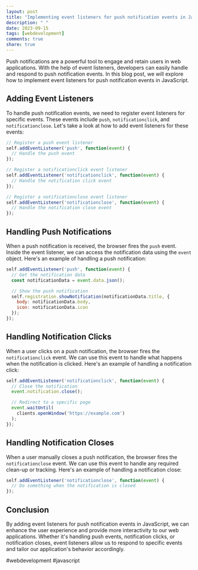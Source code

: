 ```yaml
---
layout: post
title: "Implementing event listeners for push notification events in JavaScript"
description: " "
date: 2023-09-15
tags: [webdevelopment]
comments: true
share: true
---
```


Push notifications are a powerful tool to engage and retain users in web applications. With the help of event listeners, developers can easily handle and respond to push notification events. In this blog post, we will explore how to implement event listeners for push notification events in JavaScript.

## Adding Event Listeners

To handle push notification events, we need to register event listeners for specific events. These events include `push`, `notificationclick`, and `notificationclose`. Let's take a look at how to add event listeners for these events:

```javascript
// Register a push event listener
self.addEventListener('push', function(event) {
  // Handle the push event
});

// Register a notificationclick event listener
self.addEventListener('notificationclick', function(event) {
  // Handle the notification click event
});

// Register a notificationclose event listener
self.addEventListener('notificationclose', function(event) {
  // Handle the notification close event
});
```

## Handling Push Notifications

When a push notification is received, the browser fires the `push` event. Inside the event listener, we can access the notification data using the `event` object. Here's an example of handling a push notification:

```javascript
self.addEventListener('push', function(event) {
  // Get the notification data
  const notificationData = event.data.json();

  // Show the push notification
  self.registration.showNotification(notificationData.title, {
    body: notificationData.body,
    icon: notificationData.icon
  });
});
```

## Handling Notification Clicks

When a user clicks on a push notification, the browser fires the `notificationclick` event. We can use this event to handle what happens when the notification is clicked. Here's an example of handling a notification click:

```javascript
self.addEventListener('notificationclick', function(event) {
  // Close the notification
  event.notification.close();

  // Redirect to a specific page
  event.waitUntil(
    clients.openWindow('https://example.com')
  );
});
```

## Handling Notification Closes

When a user manually closes a push notification, the browser fires the `notificationclose` event. We can use this event to handle any required clean-up or tracking. Here's an example of handling a notification close:

```javascript
self.addEventListener('notificationclose', function(event) {
  // Do something when the notification is closed
});
```

## Conclusion

By adding event listeners for push notification events in JavaScript, we can enhance the user experience and provide more interactivity to our web applications. Whether it's handling push events, notification clicks, or notification closes, event listeners allow us to respond to specific events and tailor our application's behavior accordingly.

#webdevelopment #javascript